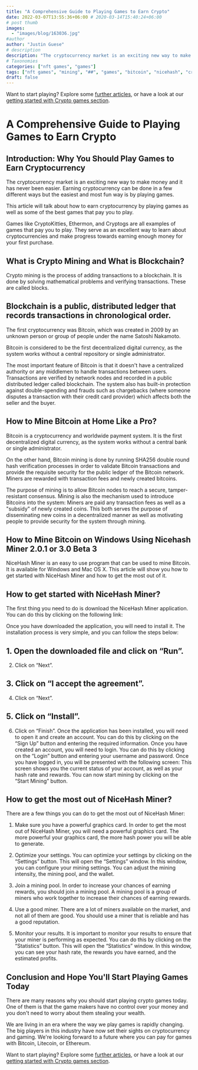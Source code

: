 ```yaml
---
title: "A Comprehensive Guide to Playing Games to Earn Crypto"
date: 2022-03-07T13:55:36+06:00 # 2020-03-14T15:40:24+06:00
# post thumb
images:
  - "images/blog/163036.jpg"
#author
author: "Justin Guese"
# description
description: "The cryptocurrency market is an exciting new way to make money and it has never been easier. Earning cryptocurrency can be done in a few different ways but the "
# Taxonomies
categories: ["nft games", "games"]
tags: ["nft games", "mining", "##", "games", "bitcoin", "nicehash", "cryptocurrency"]
draft: false
---
```



Want to start playing? Explore some [further articles](/blog/), or have a look at our [getting started with Crypto games section](/services/how-do-i-get-started/).

# A Comprehensive Guide to Playing Games to Earn Crypto

## Introduction: Why You Should Play Games to Earn Cryptocurrency

The cryptocurrency market is an exciting new way to make money and it has never been easier. Earning cryptocurrency can be done in a few different ways but the easiest and most fun way is by playing games.

This article will talk about how to earn cryptocurrency by playing games as well as some of the best games that pay you to play.

Games like CryptoKitties, Ethermon, and Cryptogs are all examples of games that pay you to play. They serve as an excellent way to learn about cryptocurrencies and make progress towards earning enough money for your first purchase.

## What is Crypto Mining and What is Blockchain?

Crypto mining is the process of adding transactions to a blockchain. It is done by solving mathematical problems and verifying transactions. These are called blocks.

## Blockchain is a public, distributed ledger that records transactions in chronological order.

The first cryptocurrency was Bitcoin, which was created in 2009 by an unknown person or group of people under the name Satoshi Nakamoto.

Bitcoin is considered to be the first decentralized digital currency, as the system works without a central repository or single administrator.

The most important feature of Bitcoin is that it doesn't have a centralized authority or any middlemen to handle transactions between users. Transactions are verified by network nodes and recorded in a public distributed ledger called blockchain. The system also has built-in protection against double-spending and frauds such as chargebacks (where someone disputes a transaction with their credit card provider) which affects both the seller and the buyer.

## How to Mine Bitcoin at Home Like a Pro?

Bitcoin is a cryptocurrency and worldwide payment system. It is the first decentralized digital currency, as the system works without a central bank or single administrator.

On the other hand, Bitcoin mining is done by running SHA256 double round hash verification processes in order to validate Bitcoin transactions and provide the requisite security for the public ledger of the Bitcoin network. Miners are rewarded with transaction fees and newly created bitcoins.

The purpose of mining is to allow Bitcoin nodes to reach a secure, tamper-resistant consensus. Mining is also the mechanism used to introduce Bitcoins into the system: Miners are paid any transaction fees as well as a "subsidy" of newly created coins. This both serves the purpose of disseminating new coins in a decentralized manner as well as motivating people to provide security for the system through mining.

## How to Mine Bitcoin on Windows Using Nicehash Miner 2.0.1 or 3.0 Beta 3

NiceHash Miner is an easy to use program that can be used to mine Bitcoin. It is available for Windows and Mac OS X.  This article will show you how to get started with NiceHash Miner and how to get the most out of it.

## How to get started with NiceHash Miner?

The first thing you need to do is download the NiceHash Miner application. You can do this by clicking on the following link:  

Once you have downloaded the application, you will need to install it. The installation process is very simple, and you can follow the steps below: 

## 1. Open the downloaded file and click on “Run”. 

2. Click on “Next”. 

## 3. Click on “I accept the agreement”. 

4. Click on “Next”. 

## 5. Click on “Install”. 

6. Click on “Finish”. Once the application has been installed, you will need to open it and create an account. You can do this by clicking on the “Sign Up” button and entering the required information. Once you have created an account, you will need to login. You can do this by clicking on the “Login” button and entering your username and password. Once you have logged in, you will be presented with the following screen: This screen shows you the current status of your account, as well as your hash rate and rewards. You can now start mining by clicking on the “Start Mining” button. 

## How to get the most out of NiceHash Miner?

There are a few things you can do to get the most out of NiceHash Miner:

1. Make sure you have a powerful graphics card. In order to get the most out of NiceHash Miner, you will need a powerful graphics card. The more powerful your graphics card, the more hash power you will be able to generate. 

2. Optimize your settings. You can optimize your settings by clicking on the “Settings” button. This will open the “Settings” window. In this window, you can configure your mining settings. You can adjust the mining intensity, the mining pool, and the wallet. 

3. Join a mining pool. In order to increase your chances of earning rewards, you should join a mining pool. A mining pool is a group of miners who work together to increase their chances of earning rewards.

4. Use a good miner. There are a lot of miners available on the market, and not all of them are good. You should use a miner that is reliable and has a good reputation.

5. Monitor your results. It is important to monitor your results to ensure that your miner is performing as expected. You can do this by clicking on the “Statistics” button. This will open the “Statistics” window. In this window, you can see your hash rate, the rewards you have earned, and the estimated profits.

## Conclusion and Hope You'll Start Playing Games Today

There are many reasons why you should start playing crypto games today. One of them is that the game makers have no control over your money and you don't need to worry about them stealing your wealth.

We are living in an era where the way we play games is rapidly changing. The big players in this industry have now set their sights on cryptocurrency and gaming. We're looking forward to a future where you can pay for games with Bitcoin, Litecoin, or Ethereum.

Want to start playing? Explore some [further articles](/blog/), or have a look at our [getting started with Crypto games section](/services/how-do-i-get-started/).

